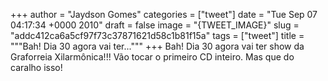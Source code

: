 
+++
author = "Jaydson Gomes"
categories = ["tweet"]
date = "Tue Sep 07 04:17:34 +0000 2010"
draft = false
image = "{TWEET_IMAGE}"
slug = "addc412ca6a5cf97f73c37871621d58c1b81f15a"
tags = ["tweet"]
title = """Bah! Dia 30 agora vai ter..."""
+++
Bah! Dia 30 agora vai ter show da Graforreia Xilarmônica!!! Vão tocar o primeiro CD inteiro. Mas que do caralho isso!
